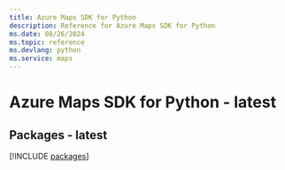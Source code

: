 ```yaml
---
title: Azure Maps SDK for Python
description: Reference for Azure Maps SDK for Python
ms.date: 08/26/2024
ms.topic: reference
ms.devlang: python
ms.service: maps
---
```

# Azure Maps SDK for Python - latest
## Packages - latest
[!INCLUDE [packages](maps-index.md)]